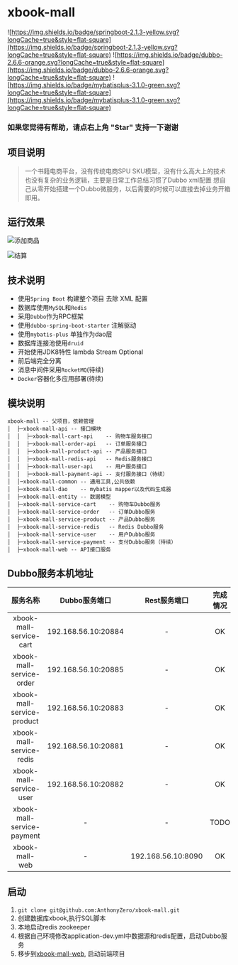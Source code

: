 # xbook-mall
![https://img.shields.io/badge/springboot-2.1.3-yellow.svg?longCache=true&style=flat-square](https://img.shields.io/badge/springboot-2.1.3-yellow.svg?longCache=true&style=flat-square)
![https://img.shields.io/badge/dubbo-2.6.6-orange.svg?longCache=true&style=flat-square](https://img.shields.io/badge/dubbo-2.6.6-orange.svg?longCache=true&style=flat-square)
![https://img.shields.io/badge/mybatisplus-3.1.0-green.svg?longCache=true&style=flat-square](https://img.shields.io/badge/mybatisplus-3.1.0-green.svg?longCache=true&style=flat-square)

### 如果您觉得有帮助，请点右上角 "Star" 支持一下谢谢

## 项目说明
> 一个书籍电商平台，没有传统电商SPU SKU模型，没有什么高大上的技术也没有复杂的业务逻辑，主要是日常工作总结习惯了Dubbo xml配置 想自己从零开始搭建一个Dubbo微服务，以后需要的时候可以直接去掉业务开箱即用。

## 运行效果
![添加商品](https://i.loli.net/2019/08/29/DIqPucGW163d4US.gif)

![结算](https://i.loli.net/2019/08/29/1v3CKepobl4hzrP.gif)


## 技术说明
* 使用`Spring Boot` 构建整个项目 去除 XML 配置
* 数据库使用`MySQL`和`Redis`
* 采用`Dubbo`作为RPC框架
* 使用`dubbo-spring-boot-starter` 注解驱动
* 使用`mybatis-plus` 单独作为dao层
* 数据库连接池使用`druid`
* 开始使用JDK8特性 lambda Stream Optional
* 前后端完全分离
* 消息中间件采用`RocketMQ`(待续)
* `Docker`容器化多应用部署(待续)

## 模块说明

```
xbook-mall -- 父项目，依赖管理
│  ├─xbook-mall-api -- 接口模块
│  │  ├─xbook-mall-cart-api    -- 购物车服务接口
│  │  ├─xbook-mall-order-api   -- 订单服务接口  
│  │  ├─xbook-mall-product-api -- 产品服务接口
│  │  ├─xbook-mall-redis-api   -- Redis服务接口
│  │  ├─xbook-mall-user-api    -- 用户服务接口
│  │  ├─xbook-mall-payment-api -- 支付服务接口（待续）
│  │─xbook-mall-common -- 通用工具,公共依赖
│  ├─xbook-mall-dao    -- mybatis mapper以及代码生成器 
│  ├─xbook-mall-entity -- 数据模型
│  ├─xbook-mall-service-cart    -- 购物车Dubbo服务
│  ├─xbook-mall-service-order   -- 订单Dubbo服务
│  ├─xbook-mall-service-product -- 产品Dubbo服务
│  ├─xbook-mall-service-redis   -- Redis Dubbo服务
│  ├─xbook-mall-service-user    -- 用户Dubbo服务
│  ├─xbook-mall-service-payment -- 支付Dubbo服务（待续）
│  ├─xbook-mall-web -- API接口服务
```

## Dubbo服务本机地址

| 服务名称|Dubbo服务端口  |Rest服务端口| 完成情况|
|:---------------:|:---------------:|:---------------:|:---------------:|
| xbook-mall-service-cart      | 192.168.56.10:20884     |-             |OK |
| xbook-mall-service-order     | 192.168.56.10:20885     |-             |OK |
| xbook-mall-service-product   | 192.168.56.10:20883     |-             |OK |
| xbook-mall-service-redis     | 192.168.56.10:20881    |-              |OK |
| xbook-mall-service-user      | 192.168.56.10:20882    |-              |OK |
| xbook-mall-service-payment   | -                  |-              |TODO|
| xbook-mall-web               | -                  |192.168.56.10:8090 |OK |

## 启动
1. `git clone git@github.com:AnthonyZero/xbook-mall.git`
2. 创建数据库xbook,执行SQL脚本
3. 本地启动redis zookeeper
4. 根据自己环境修改application-dev.yml中数据源和redis配置，启动Dubbo服务
5. 移步到[xbook-mall-web](https://github.com/AnthonyZero/xbook-mall-web), 启动前端项目
